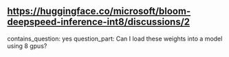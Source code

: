 ## https://huggingface.co/microsoft/bloom-deepspeed-inference-int8/discussions/2

contains_question: yes
question_part: Can I load these weights into a model using 8 gpus?